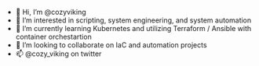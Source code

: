 - 👋 Hi, I’m @cozyviking
- 👀 I’m interested in scripting, system engineering, and system automation
- 🌱 I’m currently learning Kubernetes and utilizing Terraform / Ansible with container orchestartion
- 💞️ I’m looking to collaborate on IaC and automation projects
- 📫 @cozy_viking on twitter

<!---
cozyviking/cozyviking is a ✨ special ✨ repository because its `README.md` (this file) appears on your GitHub profile.
You can click the Preview link to take a look at your changes.
--->
